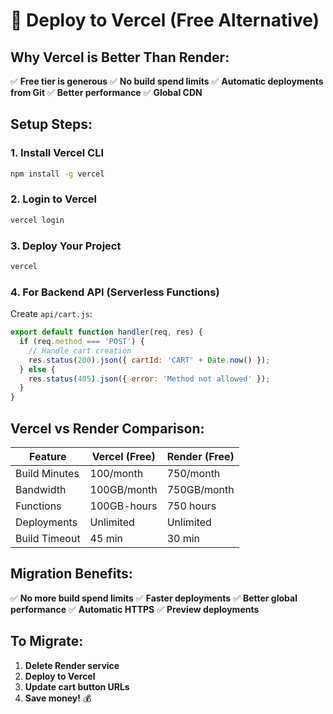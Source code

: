 # 🚀 Deploy to Vercel (Free Alternative)

## Why Vercel is Better Than Render:

✅ **Free tier is generous**
✅ **No build spend limits**
✅ **Automatic deployments from Git**
✅ **Better performance**
✅ **Global CDN**

## Setup Steps:

### 1. Install Vercel CLI
```bash
npm install -g vercel
```

### 2. Login to Vercel
```bash
vercel login
```

### 3. Deploy Your Project
```bash
vercel
```

### 4. For Backend API (Serverless Functions)
Create `api/cart.js`:
```javascript
export default function handler(req, res) {
  if (req.method === 'POST') {
    // Handle cart creation
    res.status(200).json({ cartId: 'CART' + Date.now() });
  } else {
    res.status(405).json({ error: 'Method not allowed' });
  }
}
```

## Vercel vs Render Comparison:

| Feature | Vercel (Free) | Render (Free) |
|---------|---------------|---------------|
| Build Minutes | 100/month | 750/month |
| Bandwidth | 100GB/month | 750GB/month |
| Functions | 100GB-hours | 750 hours |
| Deployments | Unlimited | Unlimited |
| Build Timeout | 45 min | 30 min |

## Migration Benefits:

✅ **No more build spend limits**
✅ **Faster deployments**
✅ **Better global performance**
✅ **Automatic HTTPS**
✅ **Preview deployments**

## To Migrate:

1. **Delete Render service**
2. **Deploy to Vercel**
3. **Update cart button URLs**
4. **Save money!** 💰 